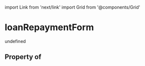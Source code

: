 import Link from 'next/link'
import Grid from '@components/Grid'

# loanRepaymentForm

undefined

## Property of



